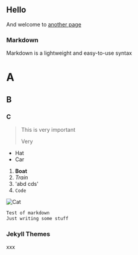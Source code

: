 ## Hello

And welcome to [another page](./another-page.html)

### Markdown

Markdown is a lightweight and easy-to-use syntax

# A
## B
### C

> This is very important
>
> Very

- Hat
- Car

1. **Boat**
2. _Train_
3. 'abd cds'
4. `Code`

![Cat](https://c.files.bbci.co.uk/12A9B/production/_111434467_gettyimages-1143489763.jpg)

```markdown
Test of markdown
Just writing some stuff
```

### Jekyll Themes

xxx
